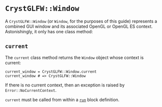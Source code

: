 # `CrystGLFW::Window`

A `CrystGLFW::Window` (or `Window`, for the purposes of this guide) represents a combined GUI window and its associated OpenGL or OpenGL ES context. Astonishingly, it only has one class method:

## `current`

The `current` class method returns the `Window` object whose context is current:

```crystal
current_window = CrystGLFW::Window.current
current_window # => CrystGLFW::Window
```
If there is no current context, then an exception is raised by  `Error::NoCurrentContext`.

`current` must be called from within a [`run`](/the-run-block.md) block definition.